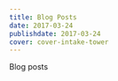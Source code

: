 ```yaml
---
title: Blog Posts
date: 2017-03-24
publishdate: 2017-03-24
cover: cover-intake-tower
---
```


Blog posts